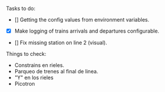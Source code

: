 Tasks to do:

- [] Getting the config values from environment variables.
- [x] Make logging of trains arrivals and departures configurable.
- [] Fix missing station on line 2 (visual).

Things to check:

- Constrains en rieles.
- Parqueo de trenes al final de linea.
- "Y" en los rieles
- Picotron
